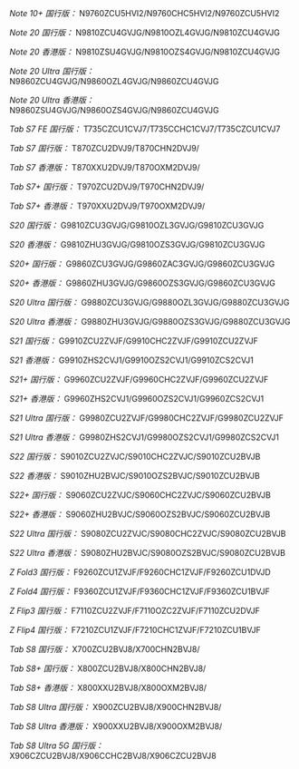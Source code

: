 *Note 10+ 国行版：*
N9760ZCU5HVI2/N9760CHC5HVI2/N9760ZCU5HVI2

*Note 20 国行版：*
N9810ZCU4GVJG/N9810OZL4GVJG/N9810ZCU4GVJG

*Note 20 香港版：*
N9810ZSU4GVJG/N9810OZS4GVJG/N9810ZCU4GVJG

*Note 20 Ultra 国行版：*
N9860ZCU4GVJG/N9860OZL4GVJG/N9860ZCU4GVJG

*Note 20 Ultra 香港版：*
N9860ZSU4GVJG/N9860OZS4GVJG/N9860ZCU4GVJG

*Tab S7 FE 国行版：*
T735CZCU1CVJ7/T735CCHC1CVJ7/T735CZCU1CVJ7

*Tab S7 国行版：*
T870ZCU2DVJ9/T870CHN2DVJ9/

*Tab S7 香港版：*
T870XXU2DVJ9/T870OXM2DVJ9/

*Tab S7+ 国行版：*
T970ZCU2DVJ9/T970CHN2DVJ9/

*Tab S7+ 香港版：*
T970XXU2DVJ9/T970OXM2DVJ9/

*S20 国行版：*
G9810ZCU3GVJG/G9810OZL3GVJG/G9810ZCU3GVJG

*S20 香港版：*
G9810ZHU3GVJG/G9810OZS3GVJG/G9810ZCU3GVJG

*S20+ 国行版：*
G9860ZCU3GVJG/G9860ZAC3GVJG/G9860ZCU3GVJG

*S20+ 香港版：*
G9860ZHU3GVJG/G9860OZS3GVJG/G9860ZCU3GVJG

*S20 Ultra 国行版：*
G9880ZCU3GVJG/G9880OZL3GVJG/G9880ZCU3GVJG

*S20 Ultra 香港版：*
G9880ZHU3GVJG/G9880OZS3GVJG/G9880ZCU3GVJG

*S21 国行版：*
G9910ZCU2ZVJF/G9910CHC2ZVJF/G9910ZCU2ZVJF

*S21 香港版：*
G9910ZHS2CVJ1/G9910OZS2CVJ1/G9910ZCS2CVJ1

*S21+ 国行版：*
G9960ZCU2ZVJF/G9960CHC2ZVJF/G9960ZCU2ZVJF

*S21+ 香港版：*
G9960ZHS2CVJ1/G9960OZS2CVJ1/G9960ZCS2CVJ1

*S21 Ultra 国行版：*
G9980ZCU2ZVJF/G9980CHC2ZVJF/G9980ZCU2ZVJF

*S21 Ultra 香港版：*
G9980ZHS2CVJ1/G9980OZS2CVJ1/G9980ZCS2CVJ1

*S22 国行版：*
S9010ZCU2ZVJC/S9010CHC2ZVJC/S9010ZCU2BVJB

*S22 香港版：*
S9010ZHU2BVJC/S9010OZS2BVJC/S9010ZCU2BVJB

*S22+ 国行版：*
S9060ZCU2ZVJC/S9060CHC2ZVJC/S9060ZCU2BVJB

*S22+ 香港版：*
S9060ZHU2BVJC/S9060OZS2BVJC/S9060ZCU2BVJB

*S22 Ultra 国行版：*
S9080ZCU2ZVJC/S9080CHC2ZVJC/S9080ZCU2BVJB

*S22 Ultra 香港版：*
S9080ZHU2BVJC/S9080OZS2BVJC/S9080ZCU2BVJB

*Z Fold3 国行版：*
F9260ZCU1ZVJF/F9260CHC1ZVJF/F9260ZCU1DVJD

*Z Fold4 国行版：*
F9360ZCU1ZVJF/F9360CHC1ZVJF/F9360ZCU1BVJF

*Z Flip3 国行版：*
F7110ZCU2ZVJF/F7110OZC2ZVJF/F7110ZCU2DVJF

*Z Flip4 国行版：*
F7210ZCU1ZVJF/F7210CHC1ZVJF/F7210ZCU1BVJF

*Tab S8 国行版：*
X700ZCU2BVJ8/X700CHN2BVJ8/

*Tab S8+ 国行版：*
X800ZCU2BVJ8/X800CHN2BVJ8/

*Tab S8+ 香港版：*
X800XXU2BVJ8/X800OXM2BVJ8/

*Tab S8 Ultra 国行版：*
X900ZCU2BVJ8/X900CHN2BVJ8/

*Tab S8 Ultra 香港版：*
X900XXU2BVJ8/X900OXM2BVJ8/

*Tab S8 Ultra 5G 国行版：*
X906CZCU2BVJ8/X906CCHC2BVJ8/X906CZCU2BVJ8

